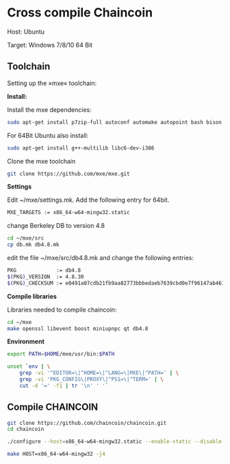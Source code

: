 Cross compile Chaincoin
=======================

Host: Ubuntu

Target: Windows 7/8/10 64 Bit

Toolchain
---------

Setting up the »mxe« toolchain:

**Install:**

Install the mxe dependencies:

```bash
sudo apt-get install p7zip-full autoconf automake autopoint bash bison bzip2 cmake flex gettext git g++ gperf intltool libffi-dev libtool libltdl-dev libssl-dev libxml-parser-perl make openssl patch perl pkg-config python ruby scons sed unzip wget xz-utils
```

For 64Bit Ubuntu also install:

```bash
sudo apt-get install g++-multilib libc6-dev-i386
```

Clone the mxe toolchain


```bash
git clone https://github.com/mxe/mxe.git

```

**Settings**

Edit ~/mxe/settings.mk. Add the following entry for 64bit.  

```bash
MXE_TARGETS := x86_64-w64-mingw32.static

```

change Berkeley DB to version 4.8


```bash
cd ~/mxe/src
cp db.mk db4.8.mk
```

edit the file ~/mxe/src/db4.8.mk  and change the following entries:

```bash
PKG             := db4.8
$(PKG)_VERSION  := 4.8.30
$(PKG)_CHECKSUM := e0491a07cdb21fb9aa82773bbbedaeb7639cbd0e7f96147ab46141e0045db72a
```

**Compile libraries**

Libraries needed to compile chaincoin:


```bash
cd ~/mxe
make openssl libevent boost miniupnpc qt db4.8
```

**Environment**

```bash
export PATH=$HOME/mxe/usr/bin:$PATH

unset `env | \
    grep -vi '^EDITOR=\|^HOME=\|^LANG=\|MXE\|^PATH=' | \
    grep -vi 'PKG_CONFIG\|PROXY\|^PS1=\|^TERM=' | \
    cut -d '=' -f1 | tr '\n' ' '`
```

Compile CHAINCOIN
-----------------

```bash
git clone https://github.com/chaincoin/chaincoin.git
cd chaincoin

./configure --host=x86_64-w64-mingw32.static --enable-static --disable-shared --disable-tests --with-boost=$HOME/mxe/usr/x86_64-w64-mingw32.static/include/boost --with-boost-libdir=$HOME/mxe/usr/x86_64-w64-mingw32.static/lib

make HOST=x86_64-w64-mingw32 -j4
```